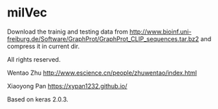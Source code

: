 # milVec

Download the trainig and testing data from http://www.bioinf.uni-freiburg.de/Software/GraphProt/GraphProt_CLIP_sequences.tar.bz2 and compress it in current dir.

All rights reserved.

Wentao Zhu http://www.escience.cn/people/zhuwentao/index.html

Xiaoyong Pan https://xypan1232.github.io/

Based on keras 2.0.3.
